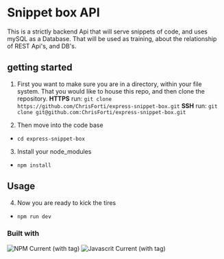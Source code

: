 # Snippet box API

This is a strictly backend Api that will serve snippets of code, and uses mySQL as a Database. That will be used as training, about the relationship of REST Api's, and DB's.

## getting started

1. First you want to make sure you are in a directory, within your file system. That you would like to house this repo, and then clone the repository.
   **HTTPS** run: `git clone https://github.com/ChrisForti/express-snippet-box.git`
   **SSH** run: `git clone git@github.com:ChrisForti/express-snippet-box.git`

2. Then move into the code base

- `cd express-snippet-box`

3. Install your node_modules

- `npm install`

## Usage

4. Now you are ready to kick the tires

- `npm run dev`

### Built with

![NPM Current (with tag)](https://img.shields.io/npm/v/npm.svg?logo=nodedotjs)
![Javascrit Current (with tag)](https://img.shields.io/badge/javascript-blue?logo=javascript)
